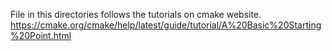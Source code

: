 File in this directories follows the tutorials on cmake website.
https://cmake.org/cmake/help/latest/guide/tutorial/A%20Basic%20Starting%20Point.html

